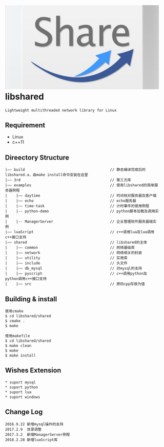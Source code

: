 ![](https://github.com/soymuchacho/GitImage/raw/master/share.gif)
libshared
==============
    Lightweight multithreaded network library for Linux
Requirement
-----------------
* Linux 
* c++11 

Direectory Structure
---------------------------------
    |—— build                                       // 静态编译完成后的libshared.a，由make install命令安装在这里
    |—— 3rd                                         // 第三方库
    |—— examples                                    // 使用libshared的简单服务器例程
    |    |—— daytime                                // 时间核对服务器及客户端
    |    |—— echo                                   // echo服务器
    |    |—— time-task                              // 计时事件的使用例程
    |    |-- python-demo                            // python脚本加载及调用实例
    |    |-- ManagerServer                          // 企业管理软件服务器端实例
    |—— luaScript									// c++调用lua及lua调用c++接口支持
    |—— shared                                      // libshared的主体
    |    |—— common                                 // 网络基础库
    |    |—— network                                // 网络相关的封装
    |    |—— utility                                // 实用库
    |    |—— include                                // 头文件
    |    |—— db_mysql								// 对mysql的支持
    |    |—— pyscript								// c++调用python及python调用c++接口支持
    |    |—— src                                    // 原码cpp存放为值

Building & install
----------------------------------
	使用cmake
    $ cd libshared/shared
    $ cmake . 
    $ make 

	使用makefile
    $ cd libshared/shared
    $ make clean 
    $ make 
    $ make install
 
Wishes Extension
------------------------------------
	* suport mysql
    * suport python 
    * suport lua 
    * suport windows

Change Log
----------------------------------

    2016.9.22 新增mysql操作的支持
    2017.2.9  目录调整
    2017.3.2  新增ManagerServer例程
	2018.2.28 新增luaScript库

